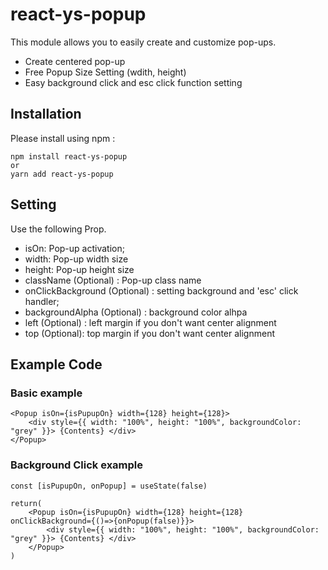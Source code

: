 # react-ys-popup

This module allows you to easily create and customize pop-ups. 

- Create centered pop-up
- Free Popup Size Setting (wdith, height)
- Easy background click and esc click function setting

## Installation

Please install using npm :

    npm install react-ys-popup
    or
    yarn add react-ys-popup

## Setting

Use the following Prop.

- isOn: Pop-up activation;
- width: Pop-up width size
- height: Pop-up height size
- className (Optional) : Pop-up class name
- onClickBackground (Optional) : setting background and 'esc' click handler;
- backgroundAlpha (Optional) : background color alhpa
- left (Optional) : left margin if you don't want center alignment
- top (Optional): top margin if you don't want center alignment

## Example Code

### Basic example
    <Popup isOn={isPupupOn} width={128} height={128}>
        <div style={{ width: "100%", height: "100%", backgroundColor: "grey" }}> {Contents} </div>
    </Popup>

### Background Click example
    const [isPupupOn, onPopup] = useState(false) 

    return(
        <Popup isOn={isPupupOn} width={128} height={128} onClickBackground={()=>{onPopup(false)}}>
            <div style={{ width: "100%", height: "100%", backgroundColor: "grey" }}> {Contents} </div>
        </Popup>
    )
